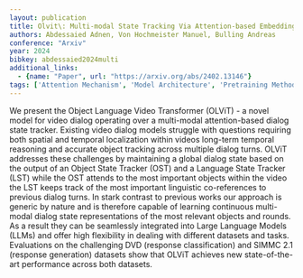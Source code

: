 ```yaml
---
layout: publication
title: Olvit\: Multi-modal State Tracking Via Attention-based Embeddings For Video-grounded Dialog
authors: Abdessaied Adnen, Von Hochmeister Manuel, Bulling Andreas
conference: "Arxiv"
year: 2024
bibkey: abdessaied2024multi
additional_links:
  - {name: "Paper", url: "https://arxiv.org/abs/2402.13146"}
tags: ['Attention Mechanism', 'Model Architecture', 'Pretraining Methods', 'Transformer']
---
```

We present the Object Language Video Transformer (OLViT) - a novel model for video dialog operating over a multi-modal attention-based dialog state tracker. Existing video dialog models struggle with questions requiring both spatial and temporal localization within videos long-term temporal reasoning and accurate object tracking across multiple dialog turns. OLViT addresses these challenges by maintaining a global dialog state based on the output of an Object State Tracker (OST) and a Language State Tracker (LST) while the OST attends to the most important objects within the video the LST keeps track of the most important linguistic co-references to previous dialog turns. In stark contrast to previous works our approach is generic by nature and is therefore capable of learning continuous multi-modal dialog state representations of the most relevant objects and rounds. As a result they can be seamlessly integrated into Large Language Models (LLMs) and offer high flexibility in dealing with different datasets and tasks. Evaluations on the challenging DVD (response classification) and SIMMC 2.1 (response generation) datasets show that OLViT achieves new state-of-the-art performance across both datasets.

